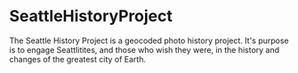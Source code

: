 # SeattleHistoryProject
The Seattle History Project is a geocoded photo history project. It's purpose is to engage Seattlitites, and those who wish they were, in the history and changes of the greatest city of Earth.
